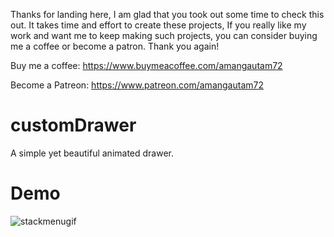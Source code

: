 Thanks for landing here, I am glad that you took out some time to check this out. It takes time and effort to create these projects, If you really like my work and want me to keep making such projects, you can consider buying me a coffee or become a patron. Thank you again!

Buy me a coffee: https://www.buymeacoffee.com/amangautam72

Become a Patreon: https://www.patreon.com/amangautam72

# customDrawer

A simple yet beautiful animated drawer.

# Demo 

![stackmenugif](https://user-images.githubusercontent.com/28658574/201493264-31dae361-bdb9-44b8-bd0c-b4b1dc41853c.gif)
